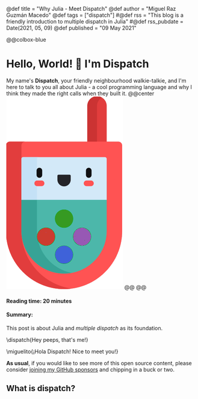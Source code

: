 @def title = "Why Julia - Meet Dispatch"
@def author = "Miguel Raz Guzmán Macedo"
@def tags = ["dispatch"]
#@def rss = "This blog is a friendly introduction to multiple dispatch in Julia"
#@def rss_pubdate = Date(2021, 05, 09)
@def published = "09 May 2021"


@@colbox-blue
# Hello, World! :wave: I'm Dispatch

My name's **Dispatch**,  your friendly neighbourhood walkie-talkie, and I'm here to talk to you all about Julia -  a cool programming language and why I think they made the right calls when they built it.
@@center ![](/assets/bigdispatch.png) @@
@@


#### Reading time: 20 minutes
#### Summary:
This post is about Julia and *multiple dispatch* as its foundation.

\dispatch{Hey peeps, that's me!}

\miguelito{¡Hola Dispatch! Nice to meet you!}

**As usual**, if you would like to see more of this open source content, please consider [joining my GitHub sponsors](https://www.github.com/miguelraz/sponsors) and chipping in a buck or two.

## What is dispatch?

